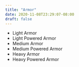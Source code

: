 ```yaml
---
title: "Armor"
date: 2020-11-08T23:29:07-08:00
draft: false
---
```


* Light Armor
* Light Powered Armor
* Medium Armor
* Medium Powered Armor
* Heavy Armor
* Heavy Powered Armor
